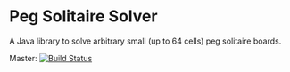 # Peg Solitaire Solver
A Java library to solve arbitrary small (up to 64 cells) peg solitaire boards.

Master: [![Build Status](https://travis-ci.org/mkhrapov/peg-solitaire-solver.svg?branch=master)](https://travis-ci.org/mkhrapov/peg-solitaire-solver)
